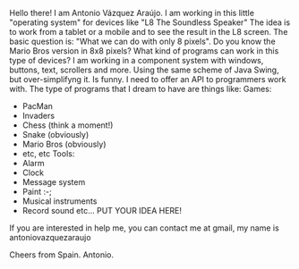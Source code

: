 Hello there!
I am Antonio Vázquez Araújo.
I am working in this little "operating system" for devices like "L8 The Soundless Speaker"
The idea is to work from a tablet or a mobile and to see the result in the 
L8 screen.
The basic question is: "What we can do with only 8 pixels".
Do you know the Mario Bros version in 8x8 pixels?
What kind of programs can work in this type of devices?
I am working in a component system with windows, buttons, text, scrollers and more.
Using the same scheme of Java Swing, but over-simplifyng it. Is funny.
I need to offer an API to programmers work with.
The type of programs that I dream to have are things like:
Games:
- PacMan
- Invaders
- Chess (think a moment!)
- Snake (obviously)
- Mario Bros (obviously)
- etc, etc
Tools:
- Alarm
- Clock
- Message system
- Paint :-;
- Musical instruments
- Record sound
  etc...
  PUT YOUR IDEA HERE!

If you are interested in help me, you can contact me at gmail, my name is
antoniovazquezaraujo

Cheers from Spain.
Antonio.

